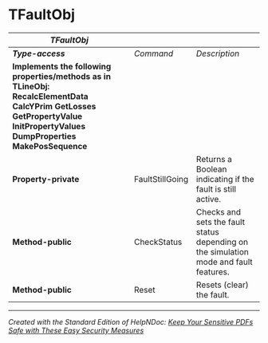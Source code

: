 # TFaultObj

| ***TFaultObj*** |  |  |
| --- | --- | --- |
| ***Type-access*** | *Command* | *Description* |
| **Implements the following properties/methods as in TLineObj:** **RecalcElementData** **CalcYPrim** **GetLosses** **GetPropertyValue** **InitPropertyValues** **DumpProperties** **MakePosSequence** |  |  |
| **Property-private** | FaultStillGoing | Returns a Boolean indicating if the fault is still active. |
| **Method-public** | CheckStatus | Checks and sets the fault status depending on the simulation mode and fault features. |
| **Method-public** | Reset | Resets (clear) the fault. |



***
_Created with the Standard Edition of HelpNDoc: [Keep Your Sensitive PDFs Safe with These Easy Security Measures](<https://www.helpndoc.com/step-by-step-guides/how-to-generate-an-encrypted-password-protected-pdf-document/>)_
